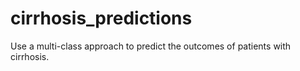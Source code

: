 # cirrhosis_predictions
Use a multi-class approach to predict the outcomes of patients with cirrhosis.
